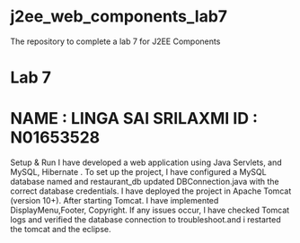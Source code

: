 # j2ee_web_components_lab7
The repository to complete a lab 7 for J2EE Components

# Lab 7
# NAME : LINGA SAI SRILAXMI ID : N01653528 
Setup & Run I have developed a web application using Java Servlets, and MySQL, Hibernate . To set up the project, I have configured a MySQL database named  and restaurant_db updated DBConnection.java with the correct database credentials. I have deployed the project in Apache Tomcat (version 10+). After starting Tomcat. I have implemented DisplayMenu,Footer, Copyright. If any issues occur, I have checked Tomcat logs and verified the database connection to troubleshoot.and i restarted the tomcat and the eclipse.
